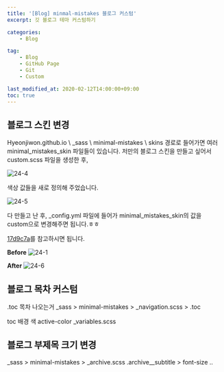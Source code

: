 ```yaml
---
title: '[Blog] minmal-mistakes 블로그 커스텀'
excerpt: 깃 블로그 테마 커스텀하기

categories:
    - Blog

tag:
    - Blog
    - GitHub Page
    - Git
    - Custom

last_modified_at: 2020-02-12T14:00:00+09:00
toc: true
---
```


## 블로그 스킨 변경
Hyeonjiwon.github.io \ _sass \ minimal-mistakes \ skins 경로로 들어가면 여러 minimal_mistakes_skin 파일들이 있습니다. 
저만의 블로그 스킨을 만들고 싶어서 custom.scss 파일을 생성한 후, 

![24-4](https://user-images.githubusercontent.com/47733530/75132288-c2124e80-5719-11ea-9e63-25dded378bb3.png)

색상 값들을 새로 정의해 주었습니다. 

![24-5](https://user-images.githubusercontent.com/47733530/75132289-c2aae500-5719-11ea-8e0e-419017ceda7a.png)

다 만들고 난 후, _config.yml 파일에 들어가 minimal_mistakes_skin의 값을 custom으로 변경해주면 됩니다.ㅎㅎ

[17d9c7a](https://github.com/Hyeonjiwon/Hyeonjiwon.github.io/commit/17d9c7aa620204d8e40b0574ada6406b56bb1774)를 참고하시면 됩니다. 

__Before__
![24-1](https://user-images.githubusercontent.com/47733530/75132258-a1e28f80-5719-11ea-8f4a-69289eab9cc9.png)

__After__
![24-6](https://user-images.githubusercontent.com/47733530/75132996-57aedd80-571c-11ea-8326-989a1f1c44b2.png)


## 블로그 목차 커스텀
 .toc 목차 나오는거 
_sass > minimal-mistakes > _navigation.scss > .toc

toc 배경 색
active-color
_variables.scss 

## 블로그 부제목 크기 변경
_sass > minimal-mistakes > _archive.scss 
.archive__subtitle > font-size
..